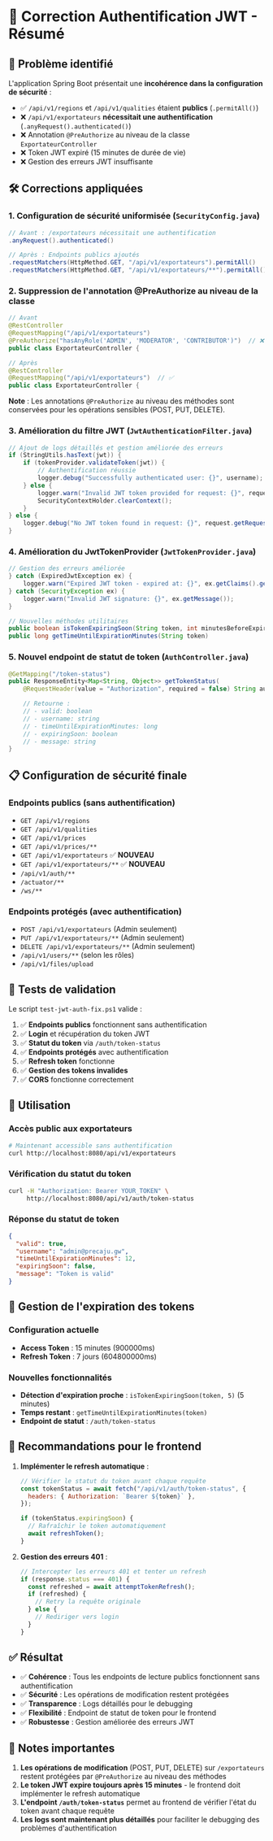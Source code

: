 # 🔧 Correction Authentification JWT - Résumé

## 🎯 Problème identifié

L'application Spring Boot présentait une **incohérence dans la configuration de sécurité** :

- ✅ `/api/v1/regions` et `/api/v1/qualities` étaient **publics** (`.permitAll()`)
- ❌ `/api/v1/exportateurs` **nécessitait une authentification** (`.anyRequest().authenticated()`)
- ❌ Annotation `@PreAuthorize` au niveau de la classe `ExportateurController`
- ❌ Token JWT expiré (15 minutes de durée de vie)
- ❌ Gestion des erreurs JWT insuffisante

## 🛠️ Corrections appliquées

### 1. **Configuration de sécurité uniformisée** (`SecurityConfig.java`)

```java
// Avant : /exportateurs nécessitait une authentification
.anyRequest().authenticated()

// Après : Endpoints publics ajoutés
.requestMatchers(HttpMethod.GET, "/api/v1/exportateurs").permitAll()
.requestMatchers(HttpMethod.GET, "/api/v1/exportateurs/**").permitAll()
```

### 2. **Suppression de l'annotation @PreAuthorize au niveau de la classe**

```java
// Avant
@RestController
@RequestMapping("/api/v1/exportateurs")
@PreAuthorize("hasAnyRole('ADMIN', 'MODERATOR', 'CONTRIBUTOR')")  // ❌
public class ExportateurController {

// Après
@RestController
@RequestMapping("/api/v1/exportateurs")  // ✅
public class ExportateurController {
```

**Note** : Les annotations `@PreAuthorize` au niveau des méthodes sont conservées pour les opérations sensibles (POST, PUT, DELETE).

### 3. **Amélioration du filtre JWT** (`JwtAuthenticationFilter.java`)

```java
// Ajout de logs détaillés et gestion améliorée des erreurs
if (StringUtils.hasText(jwt)) {
    if (tokenProvider.validateToken(jwt)) {
        // Authentification réussie
        logger.debug("Successfully authenticated user: {}", username);
    } else {
        logger.warn("Invalid JWT token provided for request: {}", request.getRequestURI());
        SecurityContextHolder.clearContext();
    }
} else {
    logger.debug("No JWT token found in request: {}", request.getRequestURI());
}
```

### 4. **Amélioration du JwtTokenProvider** (`JwtTokenProvider.java`)

```java
// Gestion des erreurs améliorée
} catch (ExpiredJwtException ex) {
    logger.warn("Expired JWT token - expired at: {}", ex.getClaims().getExpiration());
} catch (SecurityException ex) {
    logger.warn("Invalid JWT signature: {}", ex.getMessage());
}

// Nouvelles méthodes utilitaires
public boolean isTokenExpiringSoon(String token, int minutesBeforeExpiration)
public long getTimeUntilExpirationMinutes(String token)
```

### 5. **Nouvel endpoint de statut de token** (`AuthController.java`)

```java
@GetMapping("/token-status")
public ResponseEntity<Map<String, Object>> getTokenStatus(
    @RequestHeader(value = "Authorization", required = false) String authHeader) {

    // Retourne :
    // - valid: boolean
    // - username: string
    // - timeUntilExpirationMinutes: long
    // - expiringSoon: boolean
    // - message: string
}
```

## 📋 Configuration de sécurité finale

### Endpoints publics (sans authentification)

- `GET /api/v1/regions`
- `GET /api/v1/qualities`
- `GET /api/v1/prices`
- `GET /api/v1/prices/**`
- `GET /api/v1/exportateurs` ✅ **NOUVEAU**
- `GET /api/v1/exportateurs/**` ✅ **NOUVEAU**
- `/api/v1/auth/**`
- `/actuator/**`
- `/ws/**`

### Endpoints protégés (avec authentification)

- `POST /api/v1/exportateurs` (Admin seulement)
- `PUT /api/v1/exportateurs/**` (Admin seulement)
- `DELETE /api/v1/exportateurs/**` (Admin seulement)
- `/api/v1/users/**` (selon les rôles)
- `/api/v1/files/upload`

## 🧪 Tests de validation

Le script `test-jwt-auth-fix.ps1` valide :

1. ✅ **Endpoints publics** fonctionnent sans authentification
2. ✅ **Login** et récupération du token JWT
3. ✅ **Statut du token** via `/auth/token-status`
4. ✅ **Endpoints protégés** avec authentification
5. ✅ **Refresh token** fonctionne
6. ✅ **Gestion des tokens invalides**
7. ✅ **CORS** fonctionne correctement

## 🚀 Utilisation

### Accès public aux exportateurs

```bash
# Maintenant accessible sans authentification
curl http://localhost:8080/api/v1/exportateurs
```

### Vérification du statut du token

```bash
curl -H "Authorization: Bearer YOUR_TOKEN" \
     http://localhost:8080/api/v1/auth/token-status
```

### Réponse du statut de token

```json
{
  "valid": true,
  "username": "admin@precaju.gw",
  "timeUntilExpirationMinutes": 12,
  "expiringSoon": false,
  "message": "Token is valid"
}
```

## 🔄 Gestion de l'expiration des tokens

### Configuration actuelle

- **Access Token** : 15 minutes (900000ms)
- **Refresh Token** : 7 jours (604800000ms)

### Nouvelles fonctionnalités

- **Détection d'expiration proche** : `isTokenExpiringSoon(token, 5)` (5 minutes)
- **Temps restant** : `getTimeUntilExpirationMinutes(token)`
- **Endpoint de statut** : `/auth/token-status`

## 🎯 Recommandations pour le frontend

1. **Implémenter le refresh automatique** :

   ```javascript
   // Vérifier le statut du token avant chaque requête
   const tokenStatus = await fetch("/api/v1/auth/token-status", {
     headers: { Authorization: `Bearer ${token}` },
   });

   if (tokenStatus.expiringSoon) {
     // Rafraîchir le token automatiquement
     await refreshToken();
   }
   ```

2. **Gestion des erreurs 401** :
   ```javascript
   // Intercepter les erreurs 401 et tenter un refresh
   if (response.status === 401) {
     const refreshed = await attemptTokenRefresh();
     if (refreshed) {
       // Retry la requête originale
     } else {
       // Rediriger vers login
     }
   }
   ```

## ✅ Résultat

- ✅ **Cohérence** : Tous les endpoints de lecture publics fonctionnent sans authentification
- ✅ **Sécurité** : Les opérations de modification restent protégées
- ✅ **Transparence** : Logs détaillés pour le debugging
- ✅ **Flexibilité** : Endpoint de statut de token pour le frontend
- ✅ **Robustesse** : Gestion améliorée des erreurs JWT

## 📝 Notes importantes

1. **Les opérations de modification** (POST, PUT, DELETE) sur `/exportateurs` restent protégées par `@PreAuthorize` au niveau des méthodes
2. **Le token JWT expire toujours après 15 minutes** - le frontend doit implémenter le refresh automatique
3. **L'endpoint `/auth/token-status`** permet au frontend de vérifier l'état du token avant chaque requête
4. **Les logs sont maintenant plus détaillés** pour faciliter le debugging des problèmes d'authentification

